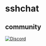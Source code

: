 # sshchat

## community

[![Discord](https://img.shields.io/discord/1250093195870867577)
](https://discord.gg/ABDkUtgzBj)